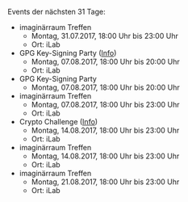 Events der nächsten 31 Tage:

- imaginärraum Treffen
  - Montag, 31.07.2017, 18:00 Uhr bis 23:00 Uhr
  - Ort: iLab
- GPG Key-Signing Party ([Info](https://imaginaerraum.de/wiki/Key-Signing_Party))
  - Montag, 07.08.2017, 18:00 Uhr bis 20:00 Uhr
  - Ort: iLab
- GPG Key-Signing Party
  - Montag, 07.08.2017, 18:00 Uhr bis 20:00 Uhr
- imaginärraum Treffen
  - Montag, 07.08.2017, 18:00 Uhr bis 23:00 Uhr
  - Ort: iLab
- Crypto Challenge ([Info](https://imaginaerraum.de/wiki/Crypto_Challenge))
  - Montag, 14.08.2017, 18:00 Uhr bis 23:00 Uhr
  - Ort: iLab
- imaginärraum Treffen
  - Montag, 14.08.2017, 18:00 Uhr bis 23:00 Uhr
  - Ort: iLab
- imaginärraum Treffen
  - Montag, 21.08.2017, 18:00 Uhr bis 23:00 Uhr
  - Ort: iLab
